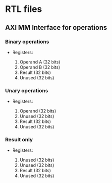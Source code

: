 <!-- --------------------------------------------------------------------------------- -->
<!--  Distributed under MIT Licence -->
<!--    See https://github.com/josephabbey/z7-coprocessor/blob/main/LICENCE. -->
<!-- --------------------------------------------------------------------------------- -->

# RTL files

## AXI MM Interface for operations

### Binary operations

- Registers:

  1. Operand A (32 bits)
  2. Operand B (32 bits)
  3. Result (32 bits)
  4. Unused (32 bits)

### Unary operations

- Registers:

  1. Operand (32 bits)
  2. Unused (32 bits)
  3. Result (32 bits)
  4. Unused (32 bits)

### Result only

- Registers:

  1. Unused (32 bits)
  2. Unused (32 bits)
  3. Result (32 bits)
  4. Unused (32 bits)
